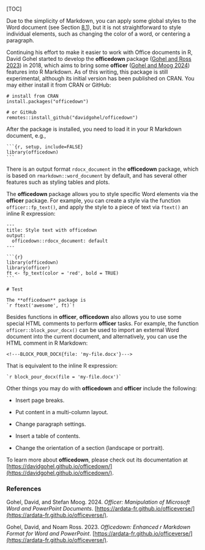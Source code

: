 [TOC]

Due to the simplicity of Markdown, you can apply some global styles to the Word document (see Section [8.1]($Custom-Word-Templates)), but it is not straightforward to style individual elements, such as changing the color of a word, or centering a paragraph.

Continuing his effort to make it easier to work with Office documents in R, David Gohel started to develop the **officedown** package ([Gohel and Ross 2023](#ref-R-officedown)) in 2018, which aims to bring some **officer** ([Gohel and Moog 2024](#ref-R-officer)) features into R Markdown. As of this writing, this package is still experimental, although its initial version has been published on CRAN. You may either install it from CRAN or GitHub:

    # install from CRAN
    install.packages("officedown")
    
    # or GitHub
    remotes::install_github("davidgohel/officedown")

After the package is installed, you need to load it in your R Markdown document, e.g.,

    ```{r, setup, include=FALSE}
    library(officedown)
    ```

There is an output format `rdocx_document` in the **officedown** package, which is based on `rmarkdown::word_document` by default, and has several other features such as styling tables and plots.

The **officedown** package allows you to style specific Word elements via the **officer** package. For example, you can create a style via the function `officer::fp_text()`, and apply the style to a piece of text via `ftext()` an inline R expression:

    ---
    title: Style text with officedown
    output:
      officedown::rdocx_document: default
    ---
    
    ```{r}
    library(officedown)
    library(officer)
    ft <- fp_text(color = 'red', bold = TRUE)
    ```
    
    # Test
    
    The **officedown** package is
    `r ftext('awesome', ft)`!

Besides functions in **officer**, **officedown** also allows you to use some special HTML comments to perform **officer** tasks. For example, the function `officer::block_pour_docx()` can be used to import an external Word document into the current document, and alternatively, you can use the HTML comment in R Markdown:

    <!---BLOCK_POUR_DOCX{file: 'my-file.docx'}--->

That is equivalent to the inline R expression:

    `r block_pour_docx(file = 'my-file.docx')`

Other things you may do with **officedown** and **officer** include the following:

*   Insert page breaks.

*   Put content in a multi-column layout.

*   Change paragraph settings.

*   Insert a table of contents.

*   Change the orientation of a section (landscape or portrait).


To learn more about **officedown**, please check out its documentation at [https://davidgohel.github.io/officedown/](https://davidgohel.github.io/officedown/).

### References[](https://bookdown.org/yihui/rmarkdown-cookbook/references.html#references)

Gohel, David, and Stefan Moog. 2024. _Officer: Manipulation of Microsoft Word and PowerPoint Documents_. [https://ardata-fr.github.io/officeverse/](https://ardata-fr.github.io/officeverse/).

Gohel, David, and Noam Ross. 2023. _Officedown: Enhanced r Markdown Format for Word and PowerPoint_. [https://ardata-fr.github.io/officeverse/](https://ardata-fr.github.io/officeverse/).
